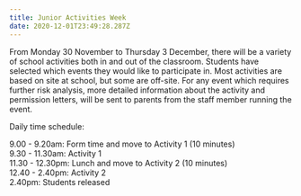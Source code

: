 ```yaml
---
title: Junior Activities Week
date: 2020-12-01T23:49:28.287Z
---
```

From Monday 30 November to Thursday 3 December, there will be a variety of school activities both in and out of the classroom. Students have selected which events they would like to participate in. Most activities are based on site at school, but some are off-site. For any event which requires further risk analysis, more detailed information about the activity and permission letters, will be sent to parents from the staff member running the event. 

Daily time schedule:

9.00 - 9.20am:	Form time and move to Activity 1 (10 minutes)  
9.30 - 11.30am:	Activity 1  
11.30 - 12.30pm: Lunch and move to Activity 2 (10 minutes)  
12.40 - 2.40pm:	Activity 2  
2.40pm: Students released

